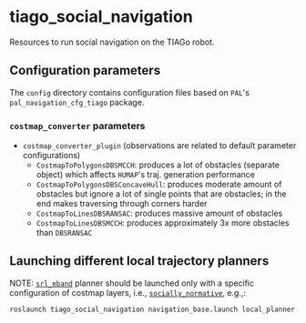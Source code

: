 # tiago_social_navigation
Resources to run social navigation on the TIAGo robot.

## Configuration parameters
The `config` directory contains configuration files based on `PAL`'s `pal_navigation_cfg_tiago` package.

### `costmap_converter` parameters
- `costmap_converter_plugin` (observations are related to default parameter configurations)
    - `CostmapToPolygonsDBSMCCH`: produces a lot of obstacles (separate object) which affects `HUMAP`'s traj. generation performance
    - `CostmapToPolygonsDBSConcaveHull`: produces moderate amount of obstacles but ignore a lot of single points that are obstacles; in the end makes traversing through corners harder
    - `CostmapToLinesDBSRANSAC`: produces massive amount of obstacles
    - `CostmapToLinesDBSMCCH`: produces approximately 3x more obstacles than `DBSRANSAC`

## Launching different local trajectory planners

NOTE: [`srl_eband`](https://github.com/rayvburn/srl_eband_local_planner) planner should be launched only with a specific configuration of costmap layers, i.e., [`socially_normative`](https://github.com/rayvburn/socially_normative_navigation), e.g.,:

```sh
roslaunch tiago_social_navigation navigation_base.launch local_planner:=srl_eband costmap_contexts:=socially_normative
```
